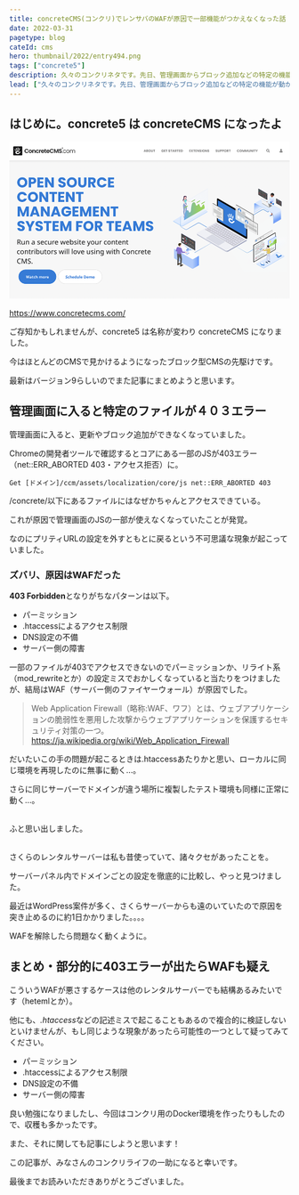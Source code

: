 ```yaml
---
title: concreteCMS(コンクリ)でレンサバのWAFが原因で一部機能がつかえなくなった話
date: 2022-03-31
pagetype: blog
cateId: cms
hero: thumbnail/2022/entry494.png
tags: ["concrete5"]
description: 久々のコンクリネタです。先日、管理画面からブロック追加などの特定の機能が動かなくなったconcrete5に遭遇しました。サーバーはさくらのレンタルサーバー。おそらく私のように苦悶して、原因を探っている人への救いになればと思いこの記事を書くことにしました。
lead: ["久々のコンクリネタです。先日、管理画面からブロック追加などの特定の機能が動かなくなったconcrete5に遭遇しました。サーバーはさくらのレンタルサーバー。おそらく私のように苦悶して、原因を探っている人への救いになればと思いこの記事を書くことにしました。"]
---
```

## はじめに。concrete5 は concreteCMS になったよ
![concreteCMS](./images/2022/03/entry494-01.png)

https://www.concretecms.com/

ご存知かもしれませんが、concrete5 は名称が変わり concreteCMS になりました。

<msg txt="大切なことなので2度言います。今はconcreteCMSです!!"></msg>

今はほとんどのCMSで見かけるようになったブロック型CMSの先駆けです。

<msg txt="フォーラムのみなさんも優しくて、質問したらすぐ答えがかえってきたり私をWebディベロッパーに育ててくれたのもconcreteCMS!!"></msg>

最新はバージョン9らしいのでまた記事にまとめようと思います。

## 管理画面に入ると特定のファイルが４０３エラー
管理画面に入ると、更新やブロック追加ができなくなっていました。

Chromeの開発者ツールで確認するとコアにある一部のJSが403エラー（net::ERR_ABORTED 403・アクセス拒否）に。

```
Get [ドメイン]/ccm/assets/localization/core/js net::ERR_ABORTED 403
```

/concrete/以下にあるファイルにはなぜかちゃんとアクセスできている。

これが原因で管理画面のJSの一部が使えなくなっていたことが発覚。

<msg txt="コンクリの管理画面はJSで動いてますからね。たまにテーマの作り方が悪くても管理画面側とテーマ側のJSがコンフリクトして動かなくなることもありますしね。"></msg>

なのにプリティURLの設定を外すともとに戻るという不可思議な現象が起こっていました。

### ズバリ、原因はWAFだった
<strong>403 Forbidden</strong>となりがちなパターンは以下。

* パーミッション
* .htaccessによるアクセス制限
* DNS設定の不備
* サーバー側の障害

一部のファイルが403でアクセスできないのでパーミッションか、リライト系（mod_rewriteとか）の設定ミスでおかしくなっていると当たりをつけましたが、結局はWAF（サーバー側のファイヤーウォール）が原因でした。

> Web Application Firewall（略称:WAF、ワフ）とは、ウェブアプリケーションの脆弱性を悪用した攻撃からウェブアプリケーションを保護するセキュリティ対策の一つ。<br>
> https://ja.wikipedia.org/wiki/Web_Application_Firewall

だいたいこの手の問題が起こるときは.htaccessあたりかと思い、ローカルに同じ環境を再現したのに無事に動く…。

さらに同じサーバーでドメインが違う場所に複製したテスト環境も同様に正常に動く…。

<msg txt="あれ、まてよ…。"></msg>

<br>ふと思い出しました。

<br>さくらのレンタルサーバーは私も昔使っていて、諸々クセがあったことを。

サーバーパネル内でドメインごとの設定を徹底的に比較し、やっと見つけました。

<msg txt="犯人はWAF、お前だったのか！"></msg>

最近はWordPress案件が多く、さくらサーバーからも遠のいていたので原因を突き止めるのに約1日かかりました。。。。

<msg txt="WordPressもブロックエディタになったしね。"></msg>

WAFを解除したら問題なく動くように。

## まとめ・部分的に403エラーが出たらWAFも疑え
こういうWAFが悪さするケースは他のレンタルサーバーでも結構あるみたいです（hetemlとか）。

他にも、<em>.htaccess</em>などの記述ミスで起こることもあるので複合的に検証しないといけませんが、もし同じような現象があったら可能性の一つとして疑ってみてください。


* パーミッション
* .htaccessによるアクセス制限
* DNS設定の不備
* サーバー側の障害

良い勉強になりましたし、今回はコンクリ用のDocker環境を作ったりもしたので、収穫も多かったです。

また、それに関しても記事にしようと思います！

<msg txt="concreteCMS の情報は少ないのでもっと発信していかなければ！"></msg>

この記事が、みなさんのコンクリライフの一助になると幸いです。

最後までお読みいただきありがとうございました。
